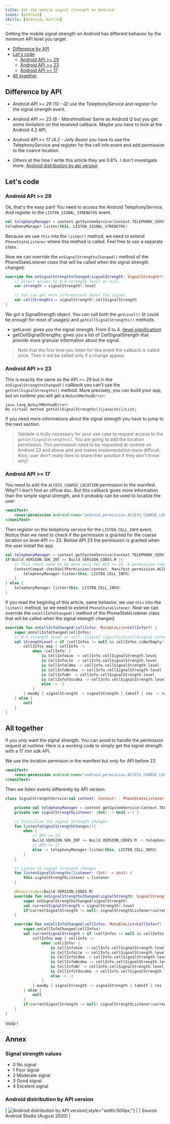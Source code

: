 ```yaml
---
title: Get the mobile signal strength on Android
icons: [android]
skills: [Android, Kotlin]
---
```


Getting the mobile signal strength on Android has different behavior by the minimum API level you target.

* [Difference by API](#difference-by-api)  
* [Let's code](#lets-code)
    * [Android API >= 29](#android-api--29)
    * [Android API >= 23](#android-api--23)
    * [Android API >= 17](#android-api--17)
* [All together](#all-together)

## Difference by API 

- *Android API >= 29 (10 - Q)* use the TelephonyService and register for the signal strength event. 

- *Android API >= 23 (6 - Marshmallow)* Same as Android Q but you get some limitation on the received callback. Maybe you have to look at the Android 4.2 API.

- *Android API >= 17 (4.2 - Jelly Bean)* you have to use the TelephonyService and register for the cell info event and add permission to the coarce location. 

- *Others* at the time I write this article they are 0.8%. I don't investigate more. [Android distribution by api version](#android-distribution-by-api-version)

## Let's code

### Android API >= 29

Ok, that's the easy part! 
You need to access the Android TelephonyService, And register to the `LISTEN_SIGNAL_STRENGTHS` event. 

```kotlin
val telephonyManager = context.getSystemService(Context.TELEPHONY_SERVICE) as TelephonyManager
telephonyManager.listen(this, LISTEN_SIGNAL_STRENGTHS)
```

Because we use `this` into the `listen()` method, we need to extend `PhoneStateListener` where this method is called. Feel free to use a separate class. 

Now we can override the `onSignalStrengthsChanged()` method of the PhoneStateListener class that will be called when the signal strength changed:

```kotlin
override fun onSignalStrengthsChanged(signalStrength: SignalStrength?) {
    // Direct access to 0-4 strength level or null. 
    var strength = signalStrength?.level

    // You can get more informations about the signal
    var cellStrenghts = signalStrength?.cellSignalStrength
}
```

We got a SignalStrength object. You can call both the `getLevel()` (it could be enough for most of usages) and `getCellSignalStrengths()` methods. 
- getLevel: gives you the signal strength. From 0 to 4. ([level signification](#signal-strength-values))
- getCellSignalStrengths: gives you a list of CellSignalStrength that provide more granular information about the signal.

> Note that the first time you listen for this event the callback is called once. Then it will be called only if a change appear. 

### Android API >= 23

This is exactly the same as the API >= 29 but in the `onSignalStrengthsChanged()` callback you can't use the `getCellSignalStrengths()` method.
More precisely, you can build your app, but on runtime you will get a `NoSuchMethodError`:

```
java.lang.NoSuchMethodError: 
No virtual method getCellSignalStrengths()Ljava/util/List;
```

If you need more informations about the signal strength you have to jump to the next section. 

> Validate is trully necessary for your use case to request access to the `getCellSignalStrengths()`. You are going to add the location permission. This permission need to be requested at runtime on Android 23 and above and and makes implementation more difficult. Also, user don't really likes to share their position if they don't know why!

### Android API >= 17

You need to add the `ACCESS_COARSE_LOCATION` permission to the manifest. 
Why!? I don't find an offical doc. But this callback gives more information than the simple signal strength, and it probably can be used to localize the user.

```xml
<manifest>
    <uses-permission android:name="android.permission.ACCESS_COARSE_LOCATION"/>
</manifest>
```

Then register on the telephony service for the `LISTEN_CELL_INFO` event. 
Notice than we need to check if the permission is granted for the coarse location on level API >= 23. Bellow API 23 the permission is granted when the user install the app.

```kotlin
val telephonyManager = context.getSystemService(Context.TELEPHONY_SERVICE) as TelephonyManager
if(Build.VERSION.SDK_INT >= Build.VERSION_CODES.M ){
    // This check need to be done only for API >= 23. A permission request need to be done if access is not granted.
    ContextCompat.checkSelfPermission(context, Manifest.permission.ACCESS_COARSE_LOCATION) == PackageManager.PERMISSION_GRANTED -> {
        telephonyManager.listen(this, LISTEN_CELL_INFO)
    }
} else {
    telephonyManager.listen(this, LISTEN_CELL_INFO)
}
```

If you read the begining of this article, same behavior, we use `this` into the `listen()` method, so we need to extend `PhoneStateListener`.
Now we can override the `onCellInfoChanged()` method of the PhoneStateListener class that will be called when the signal strength changed:

```kotlin
override fun onCellInfoChanged(cellInfos: MutableList<CellInfo>?) {
    super.onCellInfoChanged(cellInfos)
    // 0-4 strength level or null. ([level signification](#signal-strength-values))
    val strengthLevel = if (cellInfos != null && cellInfos.isNotEmpty()) {
        cellInfos.map { cellInfo ->
            when (cellInfo) {
                is CellInfoGsm -> cellInfo.cellSignalStrength.level
                is CellInfoLte -> cellInfo.cellSignalStrength.level
                is CellInfoCdma -> cellInfo.cellSignalStrength.level
                is CellInfoWcdma -> cellInfo.cellSignalStrength.level
                is CellInfoNr -> cellInfo.cellSignalStrength.level
                is CellInfoTdscdma -> cellInfo.cellSignalStrength.level
                else -> -1
            }
        }.maxBy { signalStrength -> signalStrength }.takeIf { res -> res != null && res >= 0 }
    } else {
        null
    }
}
```

## All together

If you only want the signal strength. You can avoid to handle the permission request at runtime. Here is a working code to simply get the signal strength with a  17 min sdk API. 

We use the location permision in the manifest but only for API before 23

```xml
<manifest>
    <uses-permission android:name="android.permission.ACCESS_COARSE_LOCATION" android:maxSdkVersion="22" />
</manifest>
```

Then we listen events differently by API version: 

```kotlin
class SignalStrengthService(val context: Context) : PhoneStateListener() {

    private val telephonyManager = context.getSystemService(Context.TELEPHONY_SERVICE) as TelephonyManager
    private var signalStrengthListener: (Int) -> Unit = { }

    // Initialise the signal strength changes
    fun listenToSignalStrengthChanges(){
        when {
            // API >= 23
            Build.VERSION.SDK_INT >= Build.VERSION_CODES.M -> telephonyManager.listen(this, LISTEN_SIGNAL_STRENGTHS)
            // API >= 17
            else -> telephonyManager.listen(this, LISTEN_CELL_INFO)
        }    
    }

    // Listen to signal strength changes
    fun listenSignalStrengths(listener: (Int) -> Unit) {
        this.signalStrengthListener = listener
    }

    @RequiresApi(Build.VERSION_CODES.M)
    override fun onSignalStrengthsChanged(signalStrength: SignalStrength?) {
        super.onSignalStrengthsChanged(signalStrength)
        val currentSignalStrength = signalStrength?.level
        if(currentSignalStrength != null) signalStrengthListener(currentSignalStrength)
    }

    override fun onCellInfoChanged(cellInfos: MutableList<CellInfo>?) {
        super.onCellInfoChanged(cellInfos)
        val currentSignalStrength = if (cellInfos != null && cellInfos.isNotEmpty()) {
            cellInfos.map { cellInfo ->
                when (cellInfo) {
                    is CellInfoGsm -> cellInfo.cellSignalStrength.level
                    is CellInfoLte -> cellInfo.cellSignalStrength.level
                    is CellInfoCdma -> cellInfo.cellSignalStrength.level
                    is CellInfoWcdma -> cellInfo.cellSignalStrength.level
                    is CellInfoNr -> cellInfo.cellSignalStrength.level
                    is CellInfoTdscdma -> cellInfo.cellSignalStrength.level
                    else -> -1
                }
            }.maxBy { signalStrength -> signalStrength }.takeIf { res -> res != null && res >= 0 }
        } else {
            null
        }
        if(currentSignalStrength != null) signalStrengthListener(currentSignalStrength)
    }
}
```

Voilà !

## Annex

### Signal strength values
- 0 No signal
- 1 Poor signal
- 2 Moderate signal
- 3 Good signal
- 4 Excelent signal

### Android distribution by API version

| ![Android distribution by API version](/assets/img/blog/android-signal-quality/android-api-2020.PNG){:style="width:500px;"} | 
| Source: Android Studio (August 2020) |